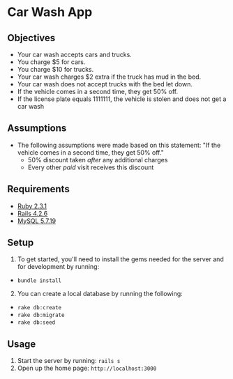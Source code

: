 # Car Wash App

## Objectives
* Your car wash accepts cars and trucks.
* You charge $5 for cars.
* You charge $10 for trucks.
* Your car wash charges $2 extra if the truck has mud in the bed.
* Your car wash does not accept trucks with the bed let down.
* If the vehicle comes in a second time, they get 50% off.
* If the license plate equals 1111111, the vehicle is stolen and does not get a car wash

## Assumptions
* The following assumptions were made based on this statement: "If the vehicle comes in a second time, they get 50% off."
  * 50% discount taken *after* any additional charges
  * Every other *paid* visit receives this discount

## Requirements

* [Ruby 2.3.1](https://www.ruby-lang.org/en/downloads/)
* [Rails 4.2.6](http://rubyonrails.org/)
* [MySQL 5.7.19](https://dev.mysql.com/downloads/mysql/)

## Setup
1. To get started, you'll need to install the gems needed for the server and for development by running:
  * `bundle install`
2. You can create a local database by running the following:
  * `rake db:create`
  * `rake db:migrate`
  * `rake db:seed`

## Usage
1. Start the server by running: `rails s`
2. Open up the home page: `http://localhost:3000`

